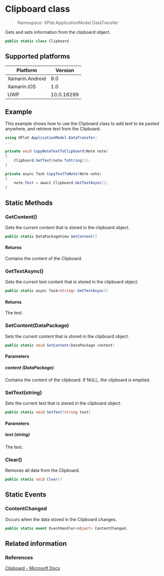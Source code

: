 # Clipboard class

> Namespace: XPlat.ApplicationModel.DataTransfer

Gets and sets information from the clipboard object.

```csharp
public static class Clipboard
```

## Supported platforms

| Platform | Version |
| --- | --- |
| Xamarin.Android | 9.0 |
| Xamarin.iOS  | 1.0 |
| UWP | 10.0.16299 | 

## Example

This example shows how to use the Clipboard class to add text to be pasted anywhere, and retrieve text from the Clipboard.

```csharp
using XPlat.ApplicationModel.DataTransfer;
...

private void CopyNoteTextToClipboard(Note note)
{
    Clipboard.SetText(note.ToString());
}

private async Task CopyTextToNote(Note note)
{
    note.Text = await Clipboard.GetTextAsync();
}
```

## Static Methods

### GetContent()

Gets the current content that is stored in the clipboard object.

```csharp
public static DataPackageView GetContent()
```

#### Returns
Contains the content of the Clipboard.

### GetTextAsync()

Gets the current text content that is stored in the clipboard object.

```csharp
public static async Task<string> GetTextAsync()
```

#### Returns
The text.

### SetContent(DataPackage)

Sets the current content that is stored in the clipboard object.

```csharp
public static void SetContent(DataPackage content)
```

#### Parameters
##### content (DataPackage)
Contains the content of the clipboard. If NULL, the clipboard is emptied.

### SetText(string)

Sets the current text that is stored in the clipboard object.

```csharp
public static void SetText(string text)
```

#### Parameters
##### text (string)
The text.

### Clear()

Removes all data from the Clipboard.

```csharp
public static void Clear()
```

## Static Events

### ContentChanged

Occurs when the data stored in the Clipboard changes.

```csharp
public static event EventHandler<object> ContentChanged;
```

## Related information

### References

[Clipboard - Microsoft Docs](https://docs.microsoft.com/en-us/uwp/api/windows.applicationmodel.datatransfer.clipboard)